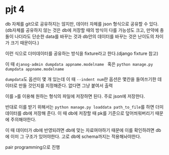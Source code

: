 # pjt 4

db 자체를 git으로 공유하지는 않지만, 데이터 자체를 json 형식으로 공유할 수 있다.(db자체를 공유하지 않는 것은 db에 저장할 때의 방식이 다를 가능성도 크고, 만약에 충돌이 나더라도 단순한 data를 바꾸는 것과 db안의 데이터를 바꾸는 것은 난이도의 차이가 크기 때문이다.)

이런 식으로 더미데이터를 공유하는 방식을 fixture라고 한다.(django fixture 참고)

이 때 `djanog-admin dumpdata appname.modelname ` 혹은 `python manage.py dumpdata appname.modelname`

`dumpdata`도 옵션이 몇 개 있는데 이 때 `--indent num`란 옵션은 몇칸을 들여쓰기한 데이터로 만들 것인지를 지정해준다. 없다면 그냥 붙여서 출력

이를 `>`를 이용해 원하는 형식의 파일에 저장하면 된다. 주로 json에 저장한다.

반대로 이를 받기 위해서는 `python manage.py loaddata path_to_file`를 하면 더미데이터를 db에 저장해 준다. 이 때 db에 저장할 때 pk를 기준으로 덮어씌워버리기 때문에 주의해야한다.

이 때 데이터가 db에 반영되려면 db에 맞는 자료여야하기 때문에 이를 확인하려면 db에 이미 그 구조가 있어야한다. 고로 db에 schema까지는 적용해놔야한다.

pair programming으로 진행

